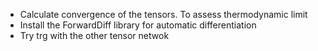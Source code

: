 - Calculate convergence of the tensors. To assess thermodynamic limit
- Install the ForwardDiff library for automatic differentiation
- Try trg with the other tensor netwok
